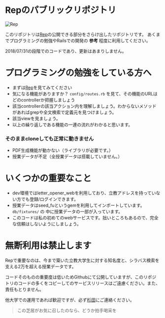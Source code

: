 # Repのパブリックリポジトリ

![Rep](https://user-images.githubusercontent.com/15076603/43436692-80f43430-94c0-11e8-8931-1b819a093065.png)

このリポジトリは[Rep](https://www.rep-riiyko.com)の公開できる部分をさらけ出したリポジトリです。
あくまでプログラミングの勉強やRailsでの開発の **参考** 程度に利用してください。

2018/07/31の段階でのコードであり、更新はあまりしません。

# プログラミングの勉強をしている方へ

- まずは[Rep](https://www.rep-riiyko.com)を見てみてください
- 気になる機能がありますか？ `config/routes.rb` を見て、その機能のURLはどのcontrollerか把握しましょう
- 該当controllerの該当アクション内を理解しましょう。わからないメソッドがあればgrepや全文検索で定義元を見つけましょう。
- 該当viewを見ましょう。
- 以上の繰り返しである機能の一連の流れがわかると思います。

### そのままcloneしても正常に動きません

- PDF生成機能が動かない（ライブラリが必要です。）
- 授業データが不足（全授業データは搭載していません。）

# いくつかの重要なこと

- dev環境ではletter_opener_webを利用しており、立教アドレスを持っていない方でも登録/ログインできます。
- 授業データはseed_fuというgemを利用してインポートしています。 `db/fixtures/` の 中に授業データの一部が入っています。
- このコードは私の初めてのwebサービスです。拙いところもあるので、完全な信頼はしないようにしましょう。

# 無断利用は禁止します
Repで重要なのは、今まで築いた立教大学生に対する知名度と、シラバス検索を支える2万を超える授業データです。

コードそのものの重要度は低いためGithubにて公開していますが、このリポジトリのコードの多くをコピーしてのサービスリリースはご遠慮ください。また、責任もとりません。

他大学での運用であれば歓迎ですが、必ず[杉田](https://twitter.com/sugiken_bike?lang=ja)にご連絡ください。


> この芝居がお気に召したのなら、どうか拍手喝采を